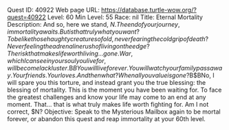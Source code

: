 Quest ID: 40922
Web page URL: https://database.turtle-wow.org/?quest=40922
Level: 60
Min Level: 55
Race: nil
Title: Eternal Mortality
Description: And so, here we stand, $N. The end of your journey, immortality awaits. But is that truly what you want? To be like those haughty creatures of old, never fearing the cold grip of death? Never feeling the adrenaline rush of living on the edge? The risk that makes life worth living... gone. War, which I can see in your soul you live for, will become lackluster.$B$BYou will live forever. You will watch your family pass away. Your friends. Your loves. And then what? When all you value is gone?$B$BNo, I will spare you this torture, and instead grant you the true blessing: the blessing of mortality. This is the moment you have been waiting for. To face the greatest challenges and know your life may come to an end at any moment. That... that is what truly makes life worth fighting for. Am I not correct, $N?
Objective: Speak to the Mysterious Mailbox again to be mortal forever, or abandon this quest and reap immortality at your 60th level.
